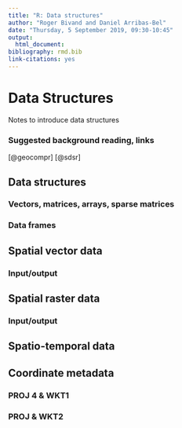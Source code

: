 ```yaml
---
title: "R: Data structures"
author: "Roger Bivand and Daniel Arribas-Bel"
date: "Thursday, 5 September 2019, 09:30-10:45"
output: 
  html_document:
bibliography: rmd.bib
link-citations: yes
---
```


# Data Structures

Notes to introduce data structures

### Suggested background reading, links

[@geocompr] [@sdsr]

## Data structures

### Vectors, matrices, arrays, sparse matrices

### Data frames

## Spatial vector data

### Input/output

## Spatial raster data

### Input/output

## Spatio-temporal data

## Coordinate metadata

### PROJ 4 & WKT1

### PROJ & WKT2


